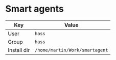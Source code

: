 # Smart agents
| Key         | Value                          |
| ----------- | ------------------------------ |
| User        | `hass`                         |
| Group       | `hass`                         |
| Install dir | `/home/martin/Work/smartagent` |
